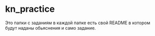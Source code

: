 # kn_practice
Это папки с заданиям в каждой папке есть свой README в котором будут наданы обьяснения и само задание.
